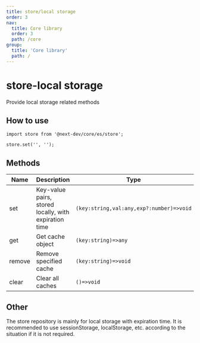 ```yaml
---
title: store/local storage
order: 3
nav:
  title: Core library
  order: 3
  path: /core
group:
  title: 'Core library'
  path: /
---
```


# store-local storage

Provide local storage related methods

## How to use

```tsx |pure
import store from '@next-dev/core/es/store';

store.set('', '');
```

## Methods

| Name | Description | Type |
| --- | --- | --- |
| set | Key-value pairs, stored locally, with expiration time | `(key:string,val:any,exp?:number)=>void` |
| get | Get cache object | `(key:string)=>any` |
| remove | Remove specified cache | `(key:string)=>void` |
| clear | Clear all caches | `()=>void` |

## Other

The store repository is mainly for local storage with expiration time. It is recommended to use sessionStorage, localStorage, etc. according to the situation if it is not required.
